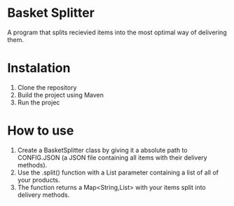 # Basket Splitter

A program that splits recievied items into the most optimal way of delivering them.

# Instalation

1. Clone the repository
2. Build the project using Maven
3. Run the projec

# How to use

1. Create a BasketSplitter class by giving it a absolute path to CONFIG.JSON (a JSON file containing all items with their delivery methods).
2. Use the .split() function with a List<String> parameter containing a list of all of your products.
3. The function returns a Map<String,List<String>> with your items split into delivery methods.
